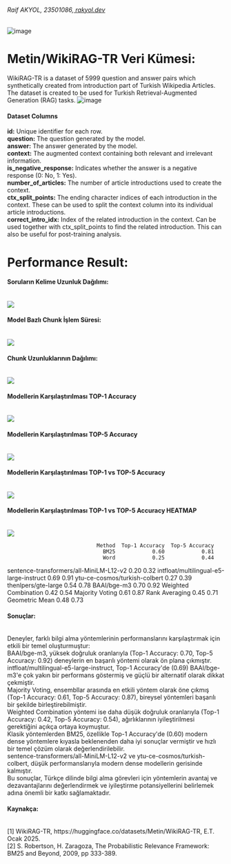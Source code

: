 <h6>Raif AKYOL, 23501086,<a href="https://rakyol.dev/"> rakyol.dev</a></h6>

![image](https://github.com/user-attachments/assets/87125c2e-c89f-41e4-94c3-4b296b8ee241)

# Metin/WikiRAG-TR Veri Kümesi:

WikiRAG-TR is a dataset of 5999 question and answer pairs which synthetically created from introduction part of Turkish Wikipedia Articles. The dataset is created to be used for Turkish Retrieval-Augmented Generation (RAG) tasks.
![image](https://github.com/user-attachments/assets/0fa9234a-2f4c-459c-8c9e-d9508a09fdc9)

<h4>Dataset Columns</h4>
<b>id:</b> Unique identifier for each row.<br>
<b>question:</b> The question generated by the model.<br>
<b>answer:</b> The answer generated by the model.<br>
<b>context:</b> The augmented context containing both relevant and irrelevant information.<br>
<b>is_negative_response:</b> Indicates whether the answer is a negative response (0: No, 1: Yes).<br>
<b>number_of_articles:</b> The number of article introductions used to create the context.<br>
<b>ctx_split_points:</b> The ending character indices of each introduction in the context. These can be used to split the context column into its individual article introductions.<br>
<b>correct_intro_idx:</b> Index of the related introduction in the context. Can be used together with ctx_split_points to find the related introduction. This can also be useful for post-training analysis.<br>

# Performance Result:

<h4>Soruların Kelime Uzunluk Dağılımı:</h4>
<br/>
<img src="https://github.com/raifakyol/LLM_WikiRAG-TR/blob/main/result/soru_uzunluk.png" width="auto">
<br/>

<h4>Model Bazlı Chunk İşlem Süresi:</h4>
<br/>
<img src="https://github.com/raifakyol/LLM_WikiRAG-TR/blob/main/result/chunk_islem_suresi.png" width="auto">
<br/>

<h4>Chunk Uzunluklarının Dağılımı:</h4>
<br/>
<img src="https://github.com/raifakyol/LLM_WikiRAG-TR/blob/main/result/chunk_uzunluk_dagilimi.png" width="auto">
<br/>

<h4>Modellerin Karşılaştırılması TOP-1 Accuracy</h4>
<br/>
<img src="https://github.com/raifakyol/LLM_WikiRAG-TR/blob/main/result/top1_accuracy.png" width="auto">
<br/>

<h4>Modellerin Karşılaştırılması TOP-5 Accuracy</h4>
<br/>
<img src="https://github.com/raifakyol/LLM_WikiRAG-TR/blob/main/result/top5_accuracy.png" width="auto">
<br/>

<h4>Modellerin Karşılaştırılması TOP-1 vs TOP-5 Accuracy</h4>
<br/>
<img src="https://github.com/raifakyol/LLM_WikiRAG-TR/blob/main/result/top1vstop5_accuracu.png" width="auto">
<br/>

<h4>Modellerin Karşılaştırılması TOP-1 vs TOP-5 Accuracy HEATMAP</h4>
<br/>
<img src="https://github.com/raifakyol/LLM_WikiRAG-TR/blob/main/result/accuracy_heatmap.png" width="auto">
<br/>

                                 Method  Top-1 Accuracy  Top-5 Accuracy
                                   BM25            0.60            0.81
                                   Word            0.25            0.44
sentence-transformers/all-MiniLM-L12-v2            0.20            0.32
intfloat/multilingual-e5-large-instruct            0.69            0.91
          ytu-ce-cosmos/turkish-colbert            0.27            0.39
                    thenlpers/gte-large            0.54            0.78
                            BAAI/bge-m3            0.70            0.92
                   Weighted Combination            0.42            0.54
                        Majority Voting            0.61            0.87
                         Rank Averaging            0.45            0.71
                         Geometric Mean            0.48            0.73

<h4>Sonuçlar:</h4><br/>
Deneyler, farklı bilgi alma yöntemlerinin performanslarını karşılaştırmak için etkili bir temel oluşturmuştur:<br/>
BAAI/bge-m3, yüksek doğruluk oranlarıyla (Top-1 Accuracy: 0.70, Top-5 Accuracy: 0.92) deneylerin en başarılı yöntemi olarak ön plana çıkmıştır.<br/>
intfloat/multilingual-e5-large-instruct, Top-1 Accuracy'de (0.69) BAAI/bge-m3'e çok yakın bir performans göstermiş ve güçlü bir alternatif olarak dikkat çekmiştir.<br/>
Majority Voting, ensembllar arasında en etkili yöntem olarak öne çıkmış (Top-1 Accuracy: 0.61, Top-5 Accuracy: 0.87), bireysel yöntemleri başarılı bir şekilde birleştirebilmiştir.<br/>
Weighted Combination yöntemi ise daha düşük doğruluk oranlarıyla (Top-1 Accuracy: 0.42, Top-5 Accuracy: 0.54), ağırlıklarının iyileştirilmesi gerektiğini açıkça ortaya koymuştur.<br/>
Klasik yöntemlerden BM25, özellikle Top-1 Accuracy'de (0.60) modern dense yöntemlere kıyasla beklenenden daha iyi sonuçlar vermiştir ve hızlı bir temel çözüm olarak değerlendirilebilir.<br/>
sentence-transformers/all-MiniLM-L12-v2 ve ytu-ce-cosmos/turkish-colbert, düşük performanslarıyla modern dense modellerin gerisinde kalmıştır.<br/>
Bu sonuçlar, Türkçe dilinde bilgi alma görevleri için yöntemlerin avantaj ve dezavantajlarını değerlendirmek ve iyileştirme potansiyellerini belirlemek adına önemli bir katkı sağlamaktadır.<br/>


<h4>Kaynakça:</h4><br/>
[1]	WikiRAG-TR, https://huggingface.co/datasets/Metin/WikiRAG-TR, E.T. Ocak 2025.<br/>
[2]	S. Robertson, H. Zaragoza, The Probabilistic Relevance Framework: BM25 and Beyond, 2009, pp 333-389.<br/>

